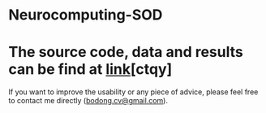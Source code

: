 # Neurocomputing-SOD

# The source code, data and results can be find at [link](https://pan.baidu.com/s/160y7T6fXerV6ApAyaUBhrA?pwd=ctqy)[ctqy]

If you want to improve the usability or any piece of advice, please feel free to contact me directly (bodong.cv@gmail.com).
